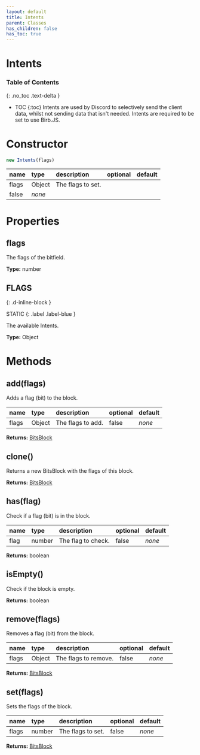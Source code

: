 ```yaml
---
layout: default
title: Intents
parent: Classes
has_children: false
has_toc: true
---
```


# Intents
### Table of Contents
{: .no_toc .text-delta }

- TOC
{:toc}
Intents are used by Discord to selectively send the
client data, whilst not sending data that isn't
needed. Intents are required to be set to use
Birb.JS.
# Constructor
```js
new Intents(flags)
```

| name | type | description | optional | default |
|:-----|:-----|:------------|:---------|:--------|
| flags | Object | The flags to set.
 | false | *none* |

# Properties
## flags
The flags of the bitfield.

**Type:** number

## FLAGS
{: .d-inline-block }

STATIC
{: .label .label-blue }

The available Intents.

**Type:** Object

# Methods
## add(flags)
Adds a flag (bit) to the block.

| name | type | description | optional | default |
|:-----|:-----|:------------|:---------|:--------|
| flags | Object | The flags to add. | false | *none* |

**Returns:** [BitsBlock](/classes/BitsBlock)

## clone()
Returns a new BitsBlock with the flags of this
block.

**Returns:** [BitsBlock](/classes/BitsBlock)

## has(flag)
Check if a flag (bit) is in the block.

| name | type | description | optional | default |
|:-----|:-----|:------------|:---------|:--------|
| flag | number | The flag to check. | false | *none* |

**Returns:** boolean

## isEmpty()
Check if the block is empty.

**Returns:** boolean

## remove(flags)
Removes a flag (bit) from the block.

| name | type | description | optional | default |
|:-----|:-----|:------------|:---------|:--------|
| flags | Object | The flags to remove. | false | *none* |

**Returns:** [BitsBlock](/classes/BitsBlock)

## set(flags)
Sets the flags of the block.

| name | type | description | optional | default |
|:-----|:-----|:------------|:---------|:--------|
| flags | number | The flags to set. | false | *none* |

**Returns:** [BitsBlock](/classes/BitsBlock)

